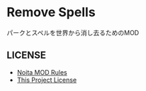 # Remove Spells

パークとスペルを世界から消し去るためのMOD

## LICENSE

- [Noita MOD Rules](docs/NOITA_MOD_RULES.md)
- [This Project License](docs/LICENSE.md)
